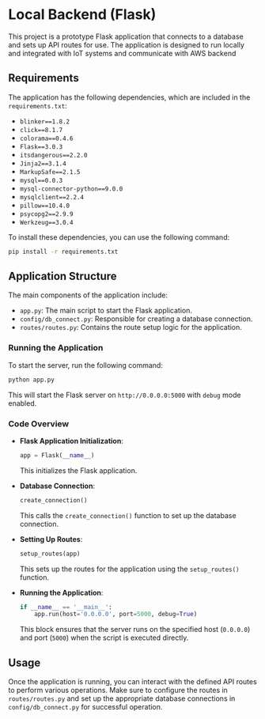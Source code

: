 

# Local Backend (Flask)

This project is a prototype Flask application that connects to a database and sets up API routes for use. The application is designed to run locally and integrated with IoT systems and communicate with AWS backend

## Requirements

The application has the following dependencies, which are included in the `requirements.txt`:

- `blinker==1.8.2`
- `click==8.1.7`
- `colorama==0.4.6`
- `Flask==3.0.3`
- `itsdangerous==2.2.0`
- `Jinja2==3.1.4`
- `MarkupSafe==2.1.5`
- `mysql==0.0.3`
- `mysql-connector-python==9.0.0`
- `mysqlclient==2.2.4`
- `pillow==10.4.0`
- `psycopg2==2.9.9`
- `Werkzeug==3.0.4`

To install these dependencies, you can use the following command:

```bash
pip install -r requirements.txt
```

## Application Structure

The main components of the application include:

- `app.py`: The main script to start the Flask application.
- `config/db_connect.py`: Responsible for creating a database connection.
- `routes/routes.py`: Contains the route setup logic for the application.

### Running the Application

To start the server, run the following command:

```bash
python app.py
```

This will start the Flask server on `http://0.0.0.0:5000` with `debug` mode enabled.

### Code Overview

- **Flask Application Initialization**: 
  ```python
  app = Flask(__name__)
  ```
  This initializes the Flask application.

- **Database Connection**:
  ```python
  create_connection()
  ```
  This calls the `create_connection()` function to set up the database connection.

- **Setting Up Routes**:
  ```python
  setup_routes(app)
  ```
  This sets up the routes for the application using the `setup_routes()` function.

- **Running the Application**:
  ```python
  if __name__ == '__main__':
      app.run(host='0.0.0.0', port=5000, debug=True)
  ```
  This block ensures that the server runs on the specified host (`0.0.0.0`) and port (`5000`) when the script is executed directly.

## Usage

Once the application is running, you can interact with the defined API routes to perform various operations. Make sure to configure the routes in `routes/routes.py` and set up the appropriate database connections in `config/db_connect.py` for successful operation.
